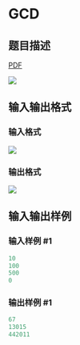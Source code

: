 # GCD

## 题目描述

[problemUrl]: https://uva.onlinejudge.org/index.php?option=com_onlinejudge&Itemid=8&category=26&page=show_problem&problem=2412

[PDF](https://uva.onlinejudge.org/external/114/p11417.pdf)

![](https://cdn.luogu.com.cn/upload/vjudge_pic/UVA11417/348626eaee96dc30e5a0bfd83a9d1953ce442021.png)

## 输入输出格式

### 输入格式

![](https://cdn.luogu.com.cn/upload/vjudge_pic/UVA11417/f228049cea5061a9b49a1c8d51e3527a580b49d8.png)

### 输出格式

![](https://cdn.luogu.com.cn/upload/vjudge_pic/UVA11417/cd38a9d22098c860affd41524df616ff21959ed8.png)

## 输入输出样例

### 输入样例 #1

```cpp
10
100
500
0
```


### 输出样例 #1

```cpp
67
13015
442011
```


